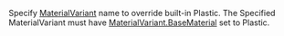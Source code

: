 Specify [MaterialVariant](https://create.roblox.com/docs/reference/engine/classes/MaterialVariant) name to override built-in
Plastic. The Specified MaterialVariant must have
[MaterialVariant.BaseMaterial](https://create.roblox.com/docs/reference/engine/classes/MaterialVariant#BaseMaterial) set to Plastic.